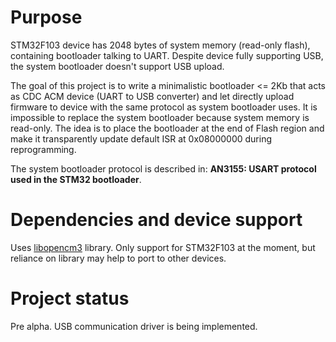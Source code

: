 # Purpose
STM32F103 device has 2048 bytes of system memory (read-only flash), containing bootloader talking to UART.
Despite device fully supporting USB, the system bootloader doesn't support USB upload.

The goal of this project is to write a minimalistic bootloader <= 2Kb that acts as CDC ACM device (UART to USB converter) and let directly upload firmware to device with the same protocol as system bootloader uses.
It is impossible to replace the system bootloader because system memory is read-only.
The idea is to place the bootloader at the end of Flash region and make it transparently update default ISR at 0x08000000 during reprogramming.

The system bootloader protocol is described in: **AN3155: USART protocol used in the STM32 bootloader**.

# Dependencies and device support
Uses [libopencm3]([https://pages.github.com/](https://github.com/libopencm3/libopencm3)) library.
Only support for STM32F103 at the moment, but reliance on library may help to port to other devices.

# Project status
Pre alpha.
USB communication driver is being implemented.
